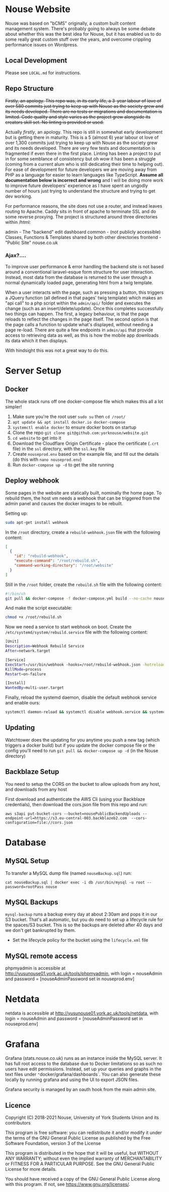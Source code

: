 # Nouse Website

Nouse was based on "bCMS" originally, a custom built content management system.
There's probably going to always be some debate about whether this was the best idea for Nouse,
but it has enabled us to do some really great custom stuff over the years,
and overcome crippling performance issues on Wordpress.

## Local Development

Please see `LOCAL.md` for instructions.

## Repo Structure

~~Firstly, an apology.
This repo was, in its early life,
a 3-year labour of love of over 580 commits just trying to keep up with Nouse as the society grew and its needs developed.
There are no tests or migrations and documentation is limited.
Code quality and style varies as the project grew alongside its creators skill set.
No linting is provided or used.~~

Actually *firstly*, an apology.
This repo is still in somewhat early development but is getting there in maturity.
This is a 5 (almost 6)
year labour ot love of over 1,300 commits just trying to keep up with Nouse as the society grew and its needs developed.
There are very few tests and documentation is fragmented if even there in the first place.
Linting has been a project to put in for some semblance of consistency but oh wow it has been a struggle
(coming from a current alum who is still dedicating their time to helping out).
For ease of development for future developers we are moving away from PHP as a language for easier to learn languages like TypeScript.
**Assume all documentation below is incorrect and wrong** and I will be doing more work to improve future developers'
experience as I have spent an ungodly number of hours just trying to understand the structure and trying to get dev working.

For performance reasons, the site does not use a router, and instead leaves routing to Apache.
Caddy sits in front of apache to terminate SSL and do some reverse proxying.
The project is structured around three directories within /html:

admin - The "backend" edit dashboard
common - (not publicly accessible) Classes, Functions & Templates shared by both other directories
frontend - "Public Site" nouse.co.uk

### Ajax?....

To improve user performance & error handling the backend site is not based around a conventional laravel-esque form structure for user interaction.
Instead, most data from the database is returned to the user through a normal dynamically loaded page,
generating html from a twig template.

When a user interacts with the page,
such as pressing a button,
this triggers a JQuery function (all defined in that pages' twig template) which makes an "api call"
to a php script within the `admin/api/` folder and executes the change
(such as an insert/delete/update).
Once this completes successfully two things can happen.
The first, a legacy behaviour, is that the page reloads to reflect the changes in the page itself.
The second option is that the page calls a function to update what's displayed, without needing a page re-load.
There are quite a few endpoints in `admin/api` that provide access to retrieving data as well,
as this is how the mobile app downloads its data which it then displays.

With hindsight this was not a great way to do this.

# Server Setup

## Docker

The whole stack runs off one docker-compose file which makes this all a lot simpler!

1. Make sure you're the root user `sudo su` then `cd /root/`
2. `apt update && apt install docker.io docker-compose`
3. `systemctl enable docker` to ensure docker boots on startup
4. Clone the repo `git clone git@github.com:yorknouse/website.git`
5. `cd website` to get into it
6. Download the Cloudflare Origin Certificate - place the certificate (`.crt` file) in the `ssl` directory, 
with the `ssl.key` file
7. Create `nouseprod.env` based on the example file, and fill out the details (do this with `nano nouseprod.env`)
8. Run `docker-compose up -d` to get the site running

## Deploy webhook

Some pages in the website are statically built, nominally the home page.
To rebuild them,
the host vm needs a webhook that can be triggered from the admin panel and causes the docker images to be rebuilt.

Setting up:

```sh
sudo apt-get install webhook
```

In the `/root` directory, create a `rebuild-webhook.json` file with the following content:

```json
[
  {
    "id": "rebuild-webhook",
    "execute-command": "/root/rebuild.sh",
    "command-working-directory": "/root/website"
  }
]
```

Still in the `/root` folder, create the `rebuild.sh` file with the following content:

```sh
#!/bin/sh
git pull && docker-compose -f docker-compose.yml build --no-cache nouse && docker-compose -f docker-compose.yml up -d
```

And make the script executable:

```bash
chmod +x /root/rebuild.sh
```

Now we need a service to start webhook on boot.
Create the `/etc/systemd/system/rebuild.service` file with the following content:

```sh
[Unit]
Description=Webhook Rebuild Service
After=network.target

[Service]
ExecStart=/usr/bin/webhook -hooks=/root/rebuild-webhook.json -hotreload=false -port=9000 -secure=false -verbose=true -nopanic
KillMode=process
Restart=on-failure

[Install]
WantedBy=multi-user.target
```

Finally, reload the systemd daemon, disable the default webhook service and enable ours:

```sh
systemctl daemon-reload && systemctl disable webhook.service && systemctl enable rebuild.service
```

## Updating

Watchtower does the updating for you anytime you push a new tag (which triggers a docker build) but if you update the docker compose file or the config you'll need to run `git pull && docker-compose up -d` (in the Nouse directory)

## Backblaze Setup

You need to setup the CORS on the bucket to allow uploads from any host, and downloads from any host

First download and authenticate the AWS Cli (using your Backblaze credentials),
then download the cors.json file from this repo and run:

`aws s3api put-bucket-cors --bucket=nousePublicBackendUploads --endpoint-url=https://s3.eu-central-003.backblazeb2.com  --cors-configuration=file://cors.json`

# Database

## MySQL Setup

To transfer a MySQL dump file (named `nouseBackup.sql`) run:

```
cat nouseBackup.sql | docker exec -i db /usr/bin/mysql -u root --password=rootPass nouse
```

## MySQL Backups

`mysql-backup` runs a backup every day at about 2:30am and pops it in our S3 bucket.
That's all automatic, but you do need to set up a lifecycle rule for the spaces/S3 bucket.
This is so the backups are deleted after 40 days and we don't get bankrupted by them.

- Set the lifecycle policy for the bucket using the `lifecycle.xml` file

## MySQL remote access

phpmyadmin is accessible at http://yusunouse01.york.ac.uk/tools/phpmyadmin, with login = nouseAdmin and password = [nouseAdminPassword set in nouseprod.env]

# Netdata

netdata is accessible at http://yusunouse01.york.ac.uk/tools/netdata, with login = nouseAdmin and password = [nouseAdminPassword set in nouseprod.env]

# Grafana

Grafana (stats.nouse.co.uk) runs as an instance inside the MySQL server.
It has full root access to the database due to Docker limitations so as such no users have edit permissions.
Instead, set up your queries and graphs in the text files under `"`docker/grafana/dashboards`.
You can also generate these locally by running grafana and using the UI to export JSON files.

Grafana security is managed by an oauth hook from the main admin site.

## Licence

Copyright (C) 2018-2021 Nouse, University of York Students Union and its contributors

This program is free software: you can redistribute it and/or modify
it under the terms of the GNU General Public License as published by
the Free Software Foundation, version 3 of the License

This program is distributed in the hope that it will be useful,
but WITHOUT ANY WARRANTY; without even the implied warranty of
MERCHANTABILITY or FITNESS FOR A PARTICULAR PURPOSE. See the
GNU General Public License for more details.

You should have received a copy of the GNU General Public License
along with this program. If not, see <https://www.gnu.org/licenses/>.
